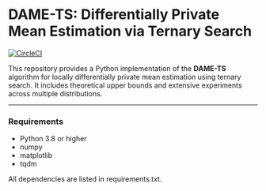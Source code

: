 


# DAME-TS: Differentially Private Mean Estimation via Ternary Search

[![CircleCI](https://dl.circleci.com/status-badge/img/gh/kanu2406/DAME-TS/tree/main.svg?style=svg&circle-token=CCIPRJ_HwgZxRmn4FC9KWA4t8tmKG_42331c11496c635f99cf9fdd0514727175f5446a)](https://dl.circleci.com/status-badge/redirect/gh/kanu2406/DAME-TS/tree/main)

This repository provides a Python implementation of the **DAME-TS** algorithm for locally differentially private mean estimation using ternary search. It includes theoretical upper bounds and extensive experiments across multiple distributions.

---

### Requirements

- Python 3.8 or higher
- numpy
- matplotlib
- tqdm

All dependencies are listed in requirements.txt.
